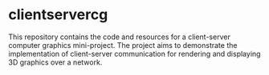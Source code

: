 # clientservercg
This repository contains the code and resources for a client-server computer graphics mini-project. The project aims to demonstrate the implementation of client-server communication for rendering and displaying 3D graphics over a network.
